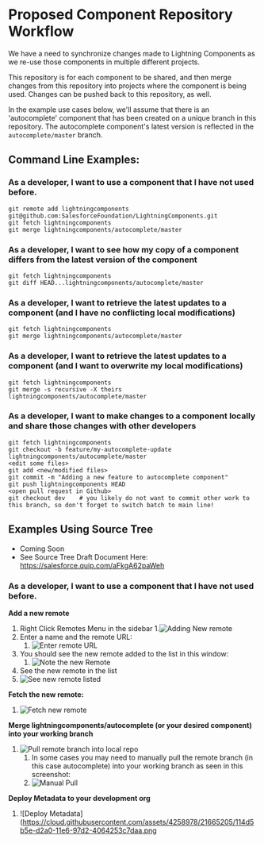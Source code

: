 # Proposed Component Repository Workflow

We have a need to synchronize changes made to Lightning Components as we re-use those components in multiple different projects.

This repository is for each component to be shared, and then merge changes from this repository into projects where the component is being used.  Changes can be pushed back to this repository, as well.

In the example use cases below, we'll assume that there is an 'autocomplete' component that has been created on a unique branch in this repository. The autocomplete component's latest version is reflected in the `autocomplete/master` branch.

## Command Line Examples:

### As a developer, I want to use a component that I have not used before.

    git remote add lightningcomponents git@github.com:SalesforceFoundation/LightningComponents.git
    git fetch lightningcomponents
    git merge lightningcomponents/autocomplete/master

### As a developer, I want to see how my copy of a component differs from the latest version of the component

    git fetch lightningcomponents
    git diff HEAD...lightningcomponents/autocomplete/master

### As a developer, I want to retrieve the latest updates to a component (and I have no conflicting local modifications)

    git fetch lightningcomponents
    git merge lightningcomponents/autocomplete/master

### As a developer, I want to retrieve the latest updates to a component (and I want to overwrite my local modifications)

    git fetch lightningcomponents
    git merge -s recursive -X theirs lightningcomponents/autocomplete/master

### As a developer, I want to make changes to a component locally and share those changes with other developers

    git fetch lightningcomponents
    git checkout -b feature/my-autocomplete-update lightningcomponents/autocomplete/master
    <edit some files>
    git add <new/modified files>
    git commit -m "Adding a new feature to autocomplete component"
    git push lightningcomponents HEAD
    <open pull request in Github>
    git checkout dev    # you likely do not want to commit other work to this branch, so don't forget to switch batch to main line!
    
## Examples Using Source Tree

- Coming Soon
- See Source Tree Draft Document Here: https://salesforce.quip.com/aFkgA62paWeh


### As a developer, I want to use a component that I have not used before.
**Add a new remote**

1. Right Click Remotes Menu in the sidebar
    1.![Adding New remote](https://cloud.githubusercontent.com/assets/4258978/21665089/73d38858-d29f-11e6-8ff1-18f714726aee.png)
3. Enter a name and the remote URL:
    1. ![Enter remote URL](https://cloud.githubusercontent.com/assets/4258978/21665128/a03b3d0a-d29f-11e6-84c4-c7174f0c8b7a.png)
4. You should see the new remote added to the list in this window:
    1. ![Note the new Remote](https://cloud.githubusercontent.com/assets/4258978/21665130/a8335df8-d29f-11e6-87e3-fd009fb8464b.png)
5. See the new remote in the list
6. ![See new remote listed](https://cloud.githubusercontent.com/assets/4258978/21665136/b2b8efb8-d29f-11e6-9716-24433558675d.png)

**Fetch the new remote:**

1. ![Fetch new remote](https://cloud.githubusercontent.com/assets/4258978/21665139/b933c732-d29f-11e6-8434-b675cc4dcc28.png)

**Merge lightningcomponents/autocomplete (or your desired component) into your working branch**

1. ![Pull remote branch into local repo](https://cloud.githubusercontent.com/assets/4258978/21665285/8447286a-d2a0-11e6-9ba8-6b852448f9ac.png)
    1. In some cases you may need to manually pull the remote branch (in this case autocomplete) into your working branch as seen in this screenshot:
    2. ![Manual Pull](https://cloud.githubusercontent.com/assets/4258978/21665159/e05c6c24-d29f-11e6-969b-b91fafe4a22b.png)

**Deploy Metadata to your development org**

1. ![Deploy Metadata](https://cloud.githubusercontent.com/assets/4258978/21665205/114d5b5e-d2a0-11e6-97d2-4064253c7daa.png

